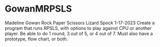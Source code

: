# GowanMRPSLS
Madeline Gowan
Rock Paper Scissors Lizard Spock
1-17-2023
Create a program that runs RPSLS, with options to play against CPU or another player. Be able to do 1 round, 3 out of 5, or 4 out of 7. Must also have a prototype, flow chart, or both.
